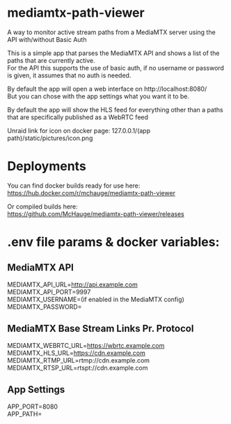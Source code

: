 # mediamtx-path-viewer
A way to monitor active stream paths from a MediaMTX server using the API with/without Basic Auth

This is a simple app that parses the MediaMTX API and shows a list of the paths that are currently active.  
For the API this supports the use of basic auth, if no username or password is given, it assumes that no auth is needed.

By default the app will open a web interface on http://localhost:8080/  
But you can chose with the app settings what you want it to be.

By default the app will show the HLS feed for everything other than a paths that are specifically published as a WebRTC feed

Unraid link for icon on docker page:
127.0.0.1/(app path)/static/pictures/icon.png

# Deployments
You can find docker builds ready for use here:  
https://hub.docker.com/r/mchauge/mediamtx-path-viewer

Or compiled builds here:  
https://github.com/McHauge/mediamtx-path-viewer/releases

# .env file params & docker variables:

## MediaMTX API
MEDIAMTX_API_URL=http://api.example.com  
MEDIAMTX_API_PORT=9997  
MEDIAMTX_USERNAME=(if enabled in the MediaMTX config)  
MEDIAMTX_PASSWORD=  

## MediaMTX Base Stream Links Pr. Protocol
MEDIAMTX_WEBRTC_URL=https://wbrtc.example.com  
MEDIAMTX_HLS_URL=https://cdn.example.com  
MEDIAMTX_RTMP_URL=rtmp://cdn.example.com  
MEDIAMTX_RTSP_URL=rtspt://cdn.example.com  

## App Settings
APP_PORT=8080  
APP_PATH=  
